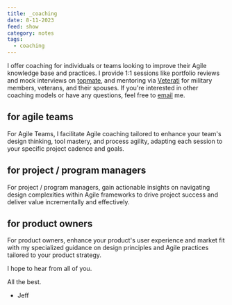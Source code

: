 ```yaml
---
title: _coaching
date: 8-11-2023
feed: show
category: notes
tags:
  - coaching
---
```


I offer coaching for individuals or teams looking to improve their Agile knowledge base and practices. I provide 1:1 sessions like portfolio reviews and mock interviews on <u><a href="https://topmate.io/jeffrey_camacho" target="_blank">topmate</a></u>, and mentoring via <u><a href="https://go.veterati.com/EKTNUC" target="_blank">Veterati</a></u> for military members, veterans, and their spouses. If you're interested in other coaching models or have any questions, feel free to <u><a href="mailto:jeff@jeffcamacho.com">email</a></u> me.

## for agile teams
For Agile Teams, I facilitate Agile coaching tailored to enhance your team's design thinking, tool mastery, and process agility, adapting each session to your specific project cadence and goals.

## for project / program managers
For project / program managers, gain actionable insights on navigating design complexities within Agile frameworks to drive project success and deliver value incrementally and effectively.

## for product owners
For product owners, enhance your product's user experience and market fit with my specialized guidance on design principles and Agile practices tailored to your product strategy.

<!-- Google Calendar Appointment Scheduling begin -->
<link href="https://calendar.google.com/calendar/scheduling-button-script.css" rel="stylesheet">
<script src="https://calendar.google.com/calendar/scheduling-button-script.js" async></script>
<script>
(function() {
  var target = document.currentScript;
  window.addEventListener('load', function() {
    calendar.schedulingButton.load({
      url: 'https://calendar.google.com/calendar/appointments/schedules/AcZssZ2k64ODT0NudZU8U9twsBzUJohC__ZWQ7Q8ivPc0__QT9wPcSACMdzQA2Ap814C8eTwtl5wtQI-?gv=true',
      color: '#039BE5',
      label: 'Book a Discovery Call',
      target,
    });
  });
})();
</script>
<!-- end Google Calendar Appointment Scheduling -->

I hope to hear from all of you.

All the best.

- Jeff